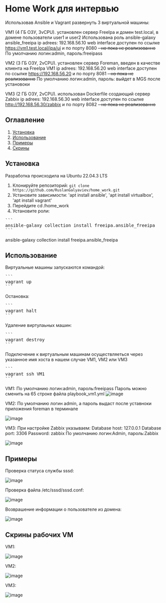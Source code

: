 # Home Work для интервью

Использовав Ansible и Vagrant
развернуть 3 виртуальной машины:

VM1 (4 ГБ ОЗУ, 3vCPU). установлен сервер FreeIpa и домен test.local, в домене пользователи user1 и user2
Использована роль ansible-galaxy ansible_freeipa
ip adrees: 192.168.56.10
web interface доступен по ссылке https://vm1.test.local/ipa/ui и по порту 8080 ~~- но пока не реализованно~~
По умолчанию логин:admin, пароль:freeipass


VM2 (3 ГБ ОЗУ, 2vCPU). установлен сервер Foreman, введен в качестве клиента на FreeIpa VM1
ip adrees: 192.168.56.20
web interface доступен по ссылке https://192.168.56.20 и по порту 8081 ~~- но пока не реализованно~~
По умолчанию логин:admin, пароль: выйдет в MGS после установоки


VM3 (2 ГБ ОЗУ, 2vCPU). использован Dockerfile создающий сервер Zabbix
ip adrees: 192.168.56.30
web interface доступен по ссылке http://192.168.56.30/zabbix и по порту 8082 ~~- но пока не реализованно~~

## Оглавление

1. [Установка](#установка)
2. [Использование](#использование)
3. [Примеры](#примеры)
4. [Скрины](#скрины)

## Установка
  Разработка происходила на Ubuntu 22.04.3 LTS 
1. Клонируйте репозиторий: `git clone https://github.com/RuslanGalyaviev/home_work.git`
2. Установите зависимости: 'apt install ansible', 'apt install virtualbox', 'apt install vagrant'
3. Перейдите cd /home_work
4. Установите роли:
<pre>
```
ansible-galaxy collection install freeipa.ansible_freeipa
```
</pre> ansible-galaxy collection install freeipa.ansible_freeipa

## Использование

Виртуальные машины запускаются командой:

<pre>
```
vagrant up
```
</pre> 

Остановка:

<pre>
```
vagrant halt
```
</pre> 

Удаление виртулаьных машин:

<pre>
```
vagrant destroy
```
</pre> 

Подключение к виртуальным машинам осуществляеться через указанное имя хоста в нашем случае VM1, VM2 или VM3

<pre>
```
vagrant ssh VM1
```
</pre> 

VM1: 
По умолчанию логин:admin, пароль:freeipass
Пароль можно сменить на 65 строке файла playbook_vm1.yml
![image](https://github.com/RuslanGalyaviev/home_work/assets/38991333/3a53ba54-3ffc-4508-b28a-c8a1865fc13f)


VM2:
По умолчанию логин admin, а пароль выдаст после уставноки приложения foreman в терминале

![image](https://github.com/RuslanGalyaviev/home_work/assets/38991333/a199299d-0909-4182-9852-ad7be6b1b8ec)


VM3:
При настройке Zabbix указываем:
Database host: 127.0.0.1
Database port: 3306
Password: zabbix
По умолчанию логин:Admin, пароль:Zabbix

![image](https://github.com/RuslanGalyaviev/home_work/assets/38991333/ea7b1144-b717-4753-bbab-f99ca6792e99)




## Примеры

Проверка статуса службы sssd:

![image](https://github.com/RuslanGalyaviev/home_work/assets/38991333/522adce4-d4cf-426d-9d43-14599e7d1087)

Проверка файла /etc/sssd/sssd.conf:

![image](https://github.com/RuslanGalyaviev/home_work/assets/38991333/0d1b8b59-2791-4805-8d27-dda36af29eae)

Возврашение информации о пользователе из домена:

![image](https://github.com/RuslanGalyaviev/home_work/assets/38991333/396d4b95-d7a3-4be8-b8b0-fdf1604c035c)

## Скрины рабочих VM
VM1:

![image](https://github.com/RuslanGalyaviev/home_work/assets/38991333/87121eaa-4ee0-4b09-a608-b22a82376902)

VM2:

![image](https://github.com/RuslanGalyaviev/home_work/assets/38991333/af10b7e4-2d4f-46a1-b582-1b5bc29a0d16)

VM3:

![image](https://github.com/RuslanGalyaviev/home_work/assets/38991333/62ef4a4e-56c5-4ce7-9e7c-3ac11f73af65)

